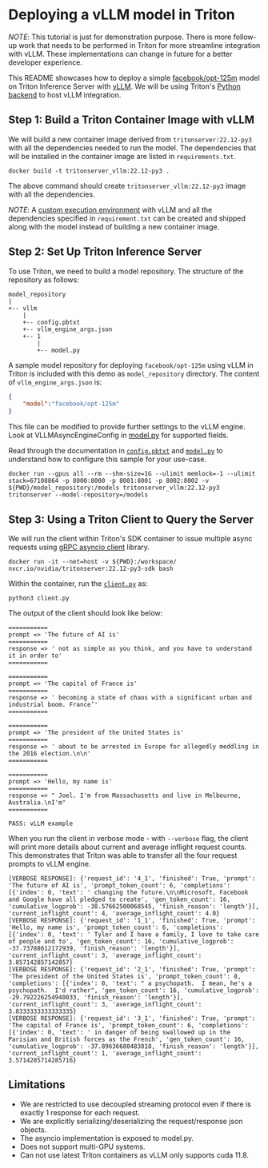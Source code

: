 <!--
# Copyright 2023, NVIDIA CORPORATION & AFFILIATES. All rights reserved.
#
# Redistribution and use in source and binary forms, with or without
# modification, are permitted provided that the following conditions
# are met:
#  * Redistributions of source code must retain the above copyright
#    notice, this list of conditions and the following disclaimer.
#  * Redistributions in binary form must reproduce the above copyright
#    notice, this list of conditions and the following disclaimer in the
#    documentation and/or other materials provided with the distribution.
#  * Neither the name of NVIDIA CORPORATION nor the names of its
#    contributors may be used to endorse or promote products derived
#    from this software without specific prior written permission.
#
# THIS SOFTWARE IS PROVIDED BY THE COPYRIGHT HOLDERS ``AS IS'' AND ANY
# EXPRESS OR IMPLIED WARRANTIES, INCLUDING, BUT NOT LIMITED TO, THE
# IMPLIED WARRANTIES OF MERCHANTABILITY AND FITNESS FOR A PARTICULAR
# PURPOSE ARE DISCLAIMED.  IN NO EVENT SHALL THE COPYRIGHT OWNER OR
# CONTRIBUTORS BE LIABLE FOR ANY DIRECT, INDIRECT, INCIDENTAL, SPECIAL,
# EXEMPLARY, OR CONSEQUENTIAL DAMAGES (INCLUDING, BUT NOT LIMITED TO,
# PROCUREMENT OF SUBSTITUTE GOODS OR SERVICES; LOSS OF USE, DATA, OR
# PROFITS; OR BUSINESS INTERRUPTION) HOWEVER CAUSED AND ON ANY THEORY
# OF LIABILITY, WHETHER IN CONTRACT, STRICT LIABILITY, OR TORT
# (INCLUDING NEGLIGENCE OR OTHERWISE) ARISING IN ANY WAY OUT OF THE USE
# OF THIS SOFTWARE, EVEN IF ADVISED OF THE POSSIBILITY OF SUCH DAMAGE.
-->


# Deploying a vLLM model in Triton

*NOTE*: This tutorial is just for demonstration purpose. There is more follow-up work
that needs to be performed in Triton for more streamline integration with vLLM.
These implementations can change in future for a better developer experience.

This README showcases how to deploy a simple [facebook/opt-125m](https://huggingface.co/facebook/opt-125m) model on Triton Inference Server with [vLLM](https://github.com/vllm-project/vllm). We will be using Triton's [Python backend](https://github.com/triton-inference-server/python_backend) to host vLLM integration.

## Step 1: Build a Triton Container Image with vLLM


We will build a new container image derived from `tritonserver:22.12-py3` with all the dependencies needed to run the model.
The dependencies that will be installed in the container image are listed in `requirements.txt`.

```
docker build -t tritonserver_vllm:22.12-py3 .
```

The above command should create `tritonserver_vllm:22.12-py3` image with all the dependencies.

*NOTE*: A [custom execution environment](https://github.com/triton-inference-server/python_backend#creating-custom-execution-environments) with vLLM and all the dependencies
specified in `requirement.txt` can be created and shipped along with the model instead of
building a new container image.

## Step 2: Set Up Triton Inference Server

To use Triton, we need to build a model repository. The structure of the repository as follows:
```
model_repository
|
+-- vllm
    |
    +-- config.pbtxt
    +-- vllm_engine_args.json
    +-- 1
        |
        +-- model.py
```

A sample model repository for deploying `facebook/opt-125m` using vLLM in Triton is included with this demo as `model_repository` directory. The content of `vllm_engine_args.json` is:

```json
{
    "model":"facebook/opt-125m"
}
```
This file can be modified to provide further settings to the vLLM engine. Look at VLLMAsyncEngineConfig in [model.py](model_repository/vllm/1/model.py) for supported fields.

Read through the documentation in [`config.pbtxt`](model_repository/vllm/config.pbtxt) and [`model.py`](model_repository/vllm/1/model.py) to
understand how to configure this sample for your use-case.


```
docker run --gpus all --rm --shm-size=1G --ulimit memlock=-1 --ulimit stack=67108864 -p 8000:8000 -p 8001:8001 -p 8002:8002 -v ${PWD}/model_repository:/models tritonserver_vllm:22.12-py3 tritonserver --model-repository=/models
```



## Step 3: Using a Triton Client to Query the Server

We will run the client within Triton's SDK container to issue multiple async requests using
[gRPC asyncio client](https://github.com/triton-inference-server/client/blob/main/src/python/library/tritonclient/grpc/aio/__init__.py)
library.

```
docker run -it --net=host -v ${PWD}:/workspace/ nvcr.io/nvidia/tritonserver:22.12-py3-sdk bash
```

Within the container, run the [`client.py`](client.py) as:

```
python3 client.py

```

The output of the client should look like below:
```
===========
prompt => 'The future of AI is'
===========
response => ' not as simple as you think, and you have to understand it in order to'
=========== 

===========
prompt => 'The capital of France is'
===========
response => ' becoming a state of chaos with a significant urban and industrial boom. France’'
=========== 

===========
prompt => 'The president of the United States is'
===========
response => ' about to be arrested in Europe for allegedly meddling in the 2016 election.\n\n'
=========== 

===========
prompt => 'Hello, my name is'
===========
response => " Joel. I'm from Massachusetts and live in Melbourne, Australia.\nI'm"
=========== 

PASS: vLLM example
```

When you run the client in verbose mode - with `--verbose` flag, the client will print more details about current and average inflight request counts. This demonstrates that Triton was able to transfer all the four request prompts to vLLM engine.

```
[VERBOSE RESPONSE]: {'request_id': '4_1', 'finished': True, 'prompt': 'The future of AI is', 'prompt_token_count': 6, 'completions': [{'index': 0, 'text': ' changing the future.\n\nMicrosoft, Facebook and Google have all pledged to create', 'gen_token_count': 16, 'cumulative_logprob': -38.57662500068545, 'finish_reason': 'length'}], 'current_inflight_count': 4, 'average_inflight_count': 4.0}
[VERBOSE RESPONSE]: {'request_id': '1_1', 'finished': True, 'prompt': 'Hello, my name is', 'prompt_token_count': 6, 'completions': [{'index': 0, 'text': ' Tyler and I have a family, I love to take care of people and to', 'gen_token_count': 16, 'cumulative_logprob': -37.73788612172939, 'finish_reason': 'length'}], 'current_inflight_count': 3, 'average_inflight_count': 3.857142857142857}
[VERBOSE RESPONSE]: {'request_id': '2_1', 'finished': True, 'prompt': 'The president of the United States is', 'prompt_token_count': 8, 'completions': [{'index': 0, 'text': " a psychopath.  I mean, he's a psychopath.  I'd rather", 'gen_token_count': 16, 'cumulative_logprob': -29.792226254940033, 'finish_reason': 'length'}], 'current_inflight_count': 3, 'average_inflight_count': 3.8333333333333335}
[VERBOSE RESPONSE]: {'request_id': '3_1', 'finished': True, 'prompt': 'The capital of France is', 'prompt_token_count': 6, 'completions': [{'index': 0, 'text': ' in danger of being swallowed up in the Parisian and British forces as the French', 'gen_token_count': 16, 'cumulative_logprob': -37.89636680483818, 'finish_reason': 'length'}], 'current_inflight_count': 1, 'average_inflight_count': 3.5714285714285716}

```

## Limitations

- We are restricted to use decoupled streaming protocol even if there is exactly 1 response for each request.
- We are explicitly serializing/deserializing the request/response json objects.
- The asyncio implementation is exposed to model.py.
- Does not support multi-GPU systems.
- Can not use latest Triton containers as vLLM only supports cuda 11.8.
